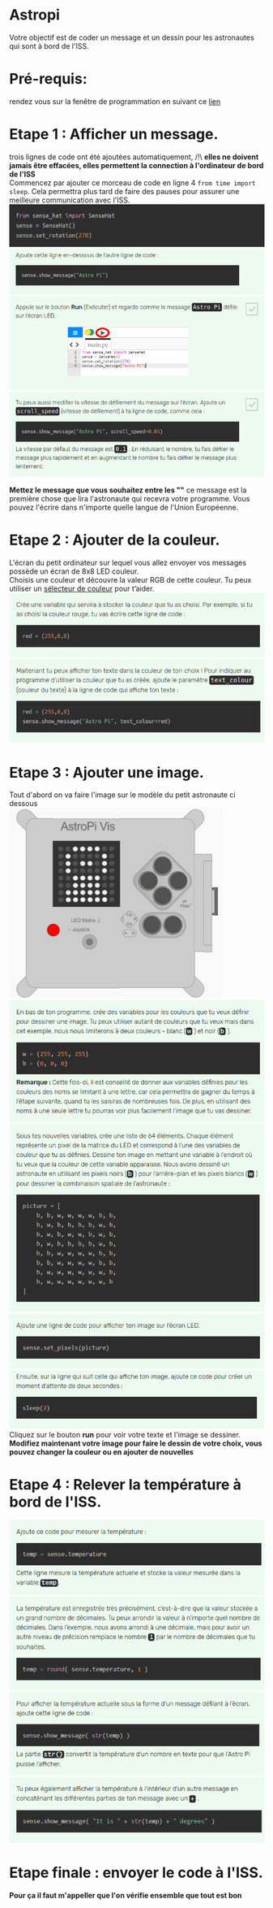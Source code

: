 # Astropi
Votre objectif est de coder un message et un dessin pour les astronautes qui sont à bord de l'ISS.  
# Pré-requis:  
rendez vous sur la fenêtre de programmation en suivant ce [lien](https://trinket.io/mission-zero)  
# Etape 1 : Afficher un message.  
trois lignes de code ont été ajoutées automatiquement, /!\ **elles ne doivent jamais être effacées, elles permettent la connection à l'ordinateur de bord de l'ISS**  
Commencez par ajouter ce morceau de code en ligne 4 `from time import sleep`. Cela permettra plus tard de faire des pauses pour assurer une meilleure communication avec l'ISS.  
![image](https://github.com/Svt-lim/Astropi/blob/master/images/1.png)  
![image](https://github.com/Svt-lim/Astropi/blob/master/images/2.png)  
![image](https://github.com/Svt-lim/Astropi/blob/master/images/3.png)  
![image](https://github.com/Svt-lim/Astropi/blob/master/images/4.png)  

**Mettez le message que vous souhaitez entre les ""** ce message est la première chose que lira l'astronaute qui recevra votre programme. Vous pouvez l'écrire dans n'importe quelle langue de l'Union Européenne.  
# Etape 2 : Ajouter de la couleur.  
L'écran du petit ordinateur sur lequel vous allez envoyer vos messages possède un écran de 8x8 LED couleur.  
Choisis une couleur et découvre la valeur RGB de cette couleur. Tu peux utiliser un [sélecteur de couleur](https://www.w3schools.com/colors/colors_rgb.asp) pour t’aider.  
![image](https://github.com/Svt-lim/Astropi/blob/master/images/7.png)  
![image](https://github.com/Svt-lim/Astropi/blob/master/images/6.png)  

# Etape 3 : Ajouter une image.  
Tout d'abord on va faire l'image sur le modèle du petit astronaute ci dessous  
![image](https://github.com/Svt-lim/Astropi/blob/master/images/8.png)  
![image](https://github.com/Svt-lim/Astropi/blob/master/images/9.png)  
![image](https://github.com/Svt-lim/Astropi/blob/master/images/010.png)  
![image](https://github.com/Svt-lim/Astropi/blob/master/images/011.png)  
![image](https://github.com/Svt-lim/Astropi/blob/master/images/012.png)  
Cliquez sur le bouton **run** pour voir votre texte et l'image se dessiner.  
**Modifiez maintenant votre image pour faire le dessin de votre choix, vous pouvez changer la couleur ou en ajouter de nouvelles**  
# Etape 4 : Relever la température à bord de l'ISS.  
![image](https://github.com/Svt-lim/Astropi/blob/master/images/13.png)  
![image](https://github.com/Svt-lim/Astropi/blob/master/images/14.png)  
![image](https://github.com/Svt-lim/Astropi/blob/master/images/15.png)  
![image](https://github.com/Svt-lim/Astropi/blob/master/images/16.png)  
# Etape finale : envoyer le code à l'ISS.  
**Pour ça il faut m'appeller que l'on vérifie ensemble que tout est bon**
